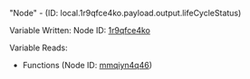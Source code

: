 "Node" - (ID: local.1r9qfce4ko.payload.output.lifeCycleStatus)

Variable Written:
Node ID: [1r9qfce4ko](../nodes/1r9qfce4ko.md)

Variable Reads:
* Functions (Node ID: [mmqiyn4q46](../nodes/mmqiyn4q46.md))
